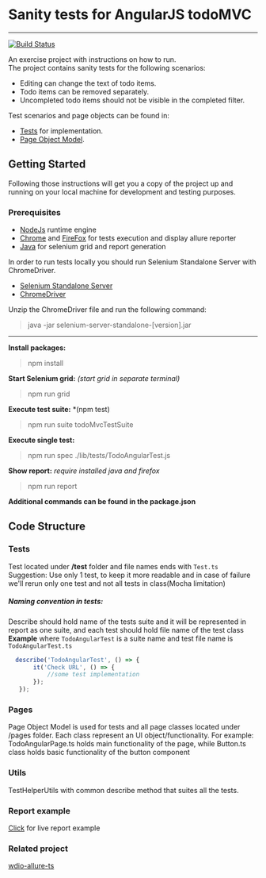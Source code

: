 # Sanity tests for AngularJS todoMVC
------------
[![Build Status](https://travis-ci.org/danielzelechowski-codete/exercise-sanity-tests.svg?branch=master)](https://travis-ci.org/danielzelechowski-codete/exercise-sanity-tests)

An exercise project with instructions on how to run.  
The project contains sanity tests for the following scenarios:

* Editing can change the text of todo items.
* Todo items can be removed separately.
* Uncompleted todo items should not be visible in the completed filter.

Test scenarios and page objects can be found in:

* [Tests](https://github.com/danielzelechowski-codete/exercise-sanity-tests/tree/master/src/tests) for implementation.
* [Page Object Model](https://github.com/danielzelechowski-codete/exercise-sanity-tests/tree/master/src/pages).

## Getting Started
Following those instructions will get you a copy of the project up and running on your local machine for development and testing purposes.
### Prerequisites

* [NodeJs](https://nodejs.org/en/ "NodeJs") runtime engine
* [Chrome](https://www.google.com/chrome/ "Chrome") and [FireFox](https://www.mozilla.org/en-US/ "FireFox")  for tests execution and display allure reporter
* [Java](http://www.oracle.com/technetwork/java/index.html "Java") for selenium grid and report generation 

In order to run tests locally you should run Selenium Standalone Server with ChromeDriver.

* [Selenium Standalone Server](https://www.seleniumhq.org/download/ "Selenium Standalone Server")
* [ChromeDriver](http://chromedriver.chromium.org/downloads/ "ChromeDriver")

Unzip the ChromeDriver file and run the following command:

> java -jar selenium-server-standalone-[version].jar
------------
**Install packages:**
> npm install

**Start Selenium grid:** *(start grid in separate terminal)*
> npm run grid

**Execute test suite:** *(npm test)
> npm run suite todoMvcTestSuite

**Execute single test:**
> npm run spec ./lib/tests/TodoAngularTest.js

**Show report:** *require installed java and firefox*
> npm run report


**Additional commands can be found in the package.json**
## Code Structure

### Tests
Test located under **/test** folder and file names ends with `Test.ts`
Suggestion: Use only 1 test, to keep it more readable and in case of failure we'll rerun only one test and not all tests in class(Mocha limitation)

##### Naming convention in tests:
Describe should hold name of the tests suite and it will be represented in report as one suite, and each test should hold file name of the test class
**Example** where `TodoAngularTest` is a suite name and test file name is `TodoAngularTest.ts`
 ```javascript
   describe('TodoAngularTest', () => {
        it('Check URL', () => {
            //some test implementation
        });
    });
```
### Pages
Page Object Model is used for tests and all page classes located under /pages folder. Each class represent an UI object/functionality.
For example: TodoAngularPage.ts holds main functionality of the page, while Button.ts class holds basic functionality of the button component

### Utils
TestHelperUtils with common describe method that suites all the tests.

### Report example
[Click](https://cloudinary.github.io/wdio-allure-ts-example/allure-report/index.html "Click")  for live report example

### Related project
[wdio-allure-ts](https://github.com/cloudinary/wdio-allure-ts)